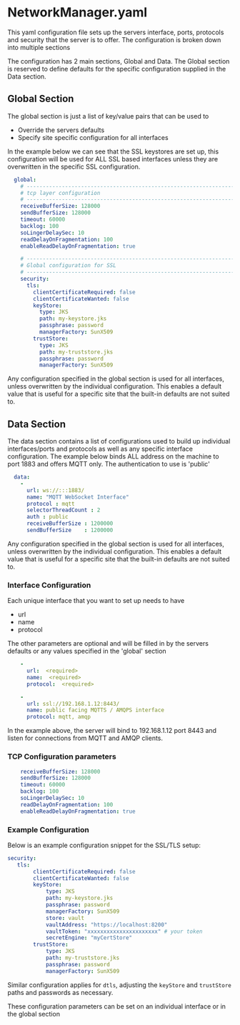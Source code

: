 # NetworkManager.yaml

This yaml configuration file sets up the servers interface, ports, protocols and security that the server is to offer. The configuration is broken down into multiple sections

The configuration has 2 main sections, Global and Data. The Global section is reserved to define defaults for the specific configuration supplied in the Data section.


## Global Section

The global section is just a list of key/value pairs that can be used to
* Override the servers defaults
* Specify site specific configuration for all interfaces

In the example below we can see that the SSL keystores are set up, this configuration will be used for ALL SSL based interfaces unless they are overwritten in the specific SSL configuration.

```yaml
  global:
    # ---------------------------------------------------------------------------------------------------------
    # tcp layer configuration
    # ---------------------------------------------------------------------------------------------------------
    receiveBufferSize: 128000
    sendBufferSize: 128000
    timeout: 60000
    backlog: 100
    soLingerDelaySec: 10
    readDelayOnFragmentation: 100
    enableReadDelayOnFragmentation: true

    # ---------------------------------------------------------------------------------------------------------
    # Global configuration for SSL
    # ---------------------------------------------------------------------------------------------------------
    security:
      tls:
        clientCertificateRequired: false
        clientCertificateWanted: false
        keyStore:
          type: JKS
          path: my-keystore.jks
          passphrase: password
          managerFactory: SunX509
        trustStore:
          type: JKS
          path: my-truststore.jks
          passphrase: password
          managerFactory: SunX509
```

Any configuration specified in the global section is used for all interfaces, unless overwritten by the individual configuration. 
This enables a default value that is useful for a specific site that the built-in defaults are not suited to. 


## Data Section

The data section contains a list of configurations used to build up individual interfaces/ports and protocols as well as any specific interface configuration.
The example below binds ALL address on the machine to port 1883 and offers MQTT only. The authentication to use is 'public'

```yaml
  data:
    -
      url: ws://:::1883/
      name: "MQTT WebSocket Interface"
      protocol : mqtt
      selectorThreadCount : 2
      auth : public
      receiveBufferSize : 1200000
      sendBufferSize    : 1200000
```

Any configuration specified in the global section is used for all interfaces, unless overwritten by the individual configuration.
This enables a default value that is useful for a specific site that the built-in defaults are not suited to. 


### Interface Configuration

Each unique interface that you want to set up needs to have 
* url
* name
* protocol

The other parameters are optional and will be filled in by the servers defaults or any values specified in the 'global' section

```yaml
    -
      url:  <required>
      name:  <required>
      protocol:  <required>

    -
      url: ssl://192.168.1.12:8443/
      name: public facing MQTTS / AMQPS interface
      protocol: mqtt, amqp
```

In the example above, the server will bind to 192.168.1.12 port 8443 and listen for connections from MQTT and AMQP clients.

### TCP Configuration parameters

```yaml
    receiveBufferSize: 128000
    sendBufferSize: 128000
    timeout: 60000
    backlog: 100
    soLingerDelaySec: 10
    readDelayOnFragmentation: 100
    enableReadDelayOnFragmentation: true
```


### Example Configuration

Below is an example configuration snippet for the SSL/TLS setup:

```YAML
security:
   tls:
        clientCertificateRequired: false
        clientCertificateWanted: false
        keyStore:
            type: JKS
            path: my-keystore.jks
            passphrase: password
            managerFactory: SunX509
            store: vault
            vaultAddress: "https://localhost:8200"
            vaultToken: "xxxxxxxxxxxxxxxxxxxxxx" # your token
            secretEngine: "myCertStore"
        trustStore:
            type: JKS
            path: my-truststore.jks
            passphrase: password
            managerFactory: SunX509
```

Similar configuration applies for `dtls`, adjusting the `keyStore` and `trustStore` paths and passwords as necessary.

These configuration parameters can be set on an individual interface or in the global section
